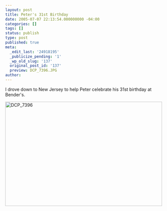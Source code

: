 ```yaml
---
layout: post
title: Peter's 31st Birthday
date: 2005-07-07 22:13:54.000000000 -04:00
categories: []
tags: []
status: publish
type: post
published: true
meta:
  _edit_last: '24918195'
  _publicize_pending: '1'
  _wp_old_slug: '137'
  original_post_id: '137'
  preview: DCP_7396.JPG
author: 
---
```

I drove down to New Jersey to help Peter celebrate his 31st birthday at Bender's.

<a href="http://www.flickr.com/photos/matthewsim/sets/1223827/" title="DCP_7396 by Matthew Simoneau, on Flickr"><img src="https://farm1.staticflickr.com/29/56500777_69ee82cd8b.jpg" width="500" height="333" alt="DCP_7396" /></a>
